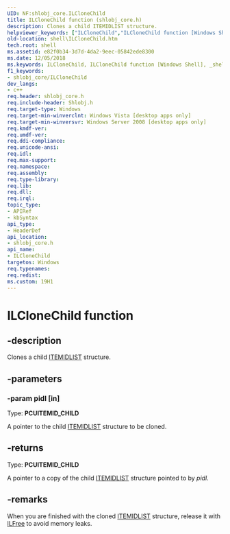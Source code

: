 ```yaml
---
UID: NF:shlobj_core.ILCloneChild
title: ILCloneChild function (shlobj_core.h)
description: Clones a child ITEMIDLIST structure.
helpviewer_keywords: ["ILCloneChild","ILCloneChild function [Windows Shell]","_shell_ILCloneChild","shell.ILCloneChild","shlobj_core/ILCloneChild"]
old-location: shell\ILCloneChild.htm
tech.root: shell
ms.assetid: e82f0b34-3d7d-4da2-9eec-05842ede8300
ms.date: 12/05/2018
ms.keywords: ILCloneChild, ILCloneChild function [Windows Shell], _shell_ILCloneChild, shell.ILCloneChild, shlobj_core/ILCloneChild
f1_keywords:
- shlobj_core/ILCloneChild
dev_langs:
- c++
req.header: shlobj_core.h
req.include-header: Shlobj.h
req.target-type: Windows
req.target-min-winverclnt: Windows Vista [desktop apps only]
req.target-min-winversvr: Windows Server 2008 [desktop apps only]
req.kmdf-ver: 
req.umdf-ver: 
req.ddi-compliance: 
req.unicode-ansi: 
req.idl: 
req.max-support: 
req.namespace: 
req.assembly: 
req.type-library: 
req.lib: 
req.dll: 
req.irql: 
topic_type:
- APIRef
- kbSyntax
api_type:
- HeaderDef
api_location:
- shlobj_core.h
api_name:
- ILCloneChild
targetos: Windows
req.typenames: 
req.redist: 
ms.custom: 19H1
---
```


# ILCloneChild function


## -description


Clones a child <a href="https://docs.microsoft.com/windows/desktop/api/shtypes/ns-shtypes-itemidlist">ITEMIDLIST</a> structure.


## -parameters




### -param pidl [in]

Type: <b>PCUITEMID_CHILD</b>

A pointer to the child <a href="https://docs.microsoft.com/windows/desktop/api/shtypes/ns-shtypes-itemidlist">ITEMIDLIST</a> structure to be cloned.


## -returns



Type: <b>PCUITEMID_CHILD</b>

A pointer to a copy of the child <a href="https://docs.microsoft.com/windows/desktop/api/shtypes/ns-shtypes-itemidlist">ITEMIDLIST</a> structure pointed to by <i>pidl</i>.




## -remarks



When you are finished with the cloned <a href="https://docs.microsoft.com/windows/desktop/api/shtypes/ns-shtypes-itemidlist">ITEMIDLIST</a> structure, release it with <a href="https://docs.microsoft.com/windows/desktop/api/shlobj_core/nf-shlobj_core-ilfree">ILFree</a> to avoid memory leaks.



